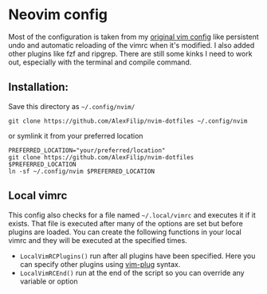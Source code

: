 # Neovim config
Most of the configuration is taken from my [original vim config](https://github.com/AlexFilip/dotvim) like persistent undo and automatic reloading of the vimrc when it's modified.
I also added other plugins like fzf and ripgrep.
There are still some kinks I need to work out, especially with the terminal and compile command.

## Installation:
Save this directory as `~/.config/nvim/`
```
git clone https://github.com/AlexFilip/nvim-dotfiles ~/.config/nvim
```

or symlink it from your preferred location

```
PREFERRED_LOCATION="your/preferred/location"
git clone https://github.com/AlexFilip/nvim-dotfiles $PREFERRED_LOCATION
ln -sf ~/.config/nvim $PREFERRED_LOCATION
```

## Local vimrc
This config also checks for a file named `~/.local/vimrc` and executes it if it exists. That file is executed after many of the options are set but before plugins are loaded. You can create the following functions in your local vimrc and they will be executed at the specified times.
- `LocalVimRCPlugins()` run after all plugins have been specified. Here you can specify other plugins using [vim-plug](https://github.com/junegunn/vim-plug) syntax.
- `LocalVimRCEnd()` run at the end of the script so you can override any variable or option

